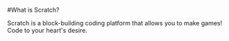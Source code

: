 #What is Scratch?

Scratch is a block-building coding platform that allows you to make games! Code to your heart's desire.

